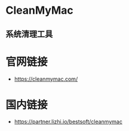 # CleanMyMac 
	
## **系统清理工具**

# 官网链接
* https://cleanmymac.com/

# 国内链接
* https://partner.lizhi.io/bestsoft/cleanmymac